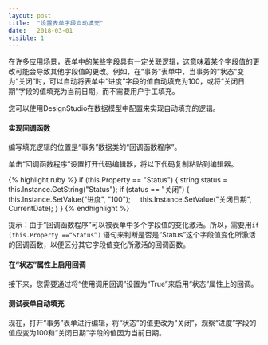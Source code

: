 ```yaml
---
layout: post
title:  "设置表单字段自动填充"
date:   2018-03-01
visible: 1
---
```


在许多应用场景，表单中的某些字段具有一定关联逻辑，这意味着某个字段值的更改可能会导致其他字段值的更改。例如，在“事务”表单中，当事务的“状态”变为“关闭”时，可以自动将表单中“进度”字段的值自动填充为100，或将“关闭日期”字段的值填充为当前日期，而不需要用户手工填充。

您可以使用DesignStudio在数据模型中配置来实现自动填充的逻辑。

#### 实现回调函数

编写填充逻辑的位置是“事务”数据类的“回调函数程序”。

单击“回调函数程序”设置打开代码编辑器，将以下代码复制粘贴到编辑器。

{% highlight ruby %}
if (this.Property == "Status")
{
  string status = this.Instance.GetString("Status");
  if (status == "关闭")
  {
      this.Instance.SetValue("进度", "100");
      this.Instance.SetValue("关闭日期", CurrentDate);
  }
}
{% endhighlight %}

提示：由于“回调函数程序”可以被表单中多个字段值的变化激活。所以，需要用<code>if (this.Property ==“Status”)</code> 语句来判断是否是“Status”这个字段值变化所激活的回调函数，以便区分其它字段值变化所激活的回调函数。

#### 在“状态”属性上启用回调

接下来，您需要通过将“使用调用回调”设置为“True”来启用“状态”属性上的回调。

#### 测试表单自动填充

现在，打开“事务”表单进行编辑，将“状态”的值更改为“关闭”，观察“进度”字段的值应变为100和“关闭日期”字段的值因为当前日期。
